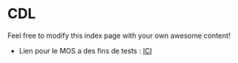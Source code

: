 # CDL

Feel free to modify this index page with your own awesome content!

- Lien pour le MOS a des fins de tests : [ICI](MOS_HTML/index.html)
